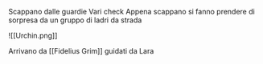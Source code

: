 Scappano dalle guardie
Vari check
Appena scappano si fanno prendere di sorpresa da un gruppo di ladri da strada 

![[Urchin.png]]

Arrivano da [[Fidelius Grim]] guidati da Lara
